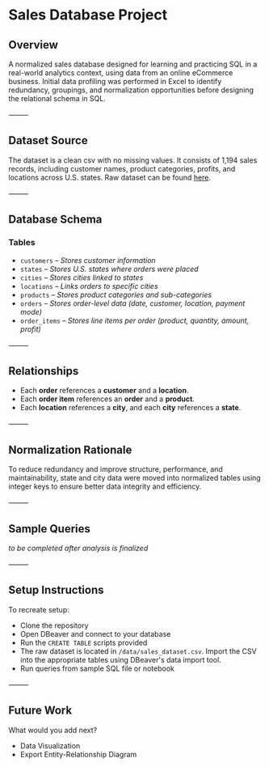 # Sales Database Project

## Overview

A normalized sales database designed for learning and practicing SQL in a real-world analytics context, using data from an online eCommerce business. Initial data profiling was performed in Excel to identify redundancy, groupings, and normalization opportunities before designing the relational schema in SQL.

⸻

## Dataset Source

The dataset is a clean csv with no missing values. It consists of 1,194 sales records, including customer names, product categories, profits, and locations across U.S. states. Raw dataset can be found [here](./data/sales_dataset.csv).  

⸻

## Database Schema

### Tables

- `customers` – *Stores customer information*
- `states` – *Stores U.S. states where orders were placed*
- `cities` – *Stores cities linked to states*
- `locations` – *Links orders to specific cities*
- `products` – *Stores product categories and sub-categories*
- `orders` – *Stores order-level data (date, customer, location, payment mode)*
- `order_items` – *Stores line items per order (product, quantity, amount, profit)*

⸻

## Relationships

- Each **order** references a **customer** and a **location**.
- Each **order item** references an **order** and a **product**.
- Each **location** references a **city**, and each **city** references a **state**.

⸻

## Normalization Rationale

To reduce redundancy and improve structure, performance, and maintainability, state and city data were moved into normalized tables using integer keys to ensure better data integrity and efficiency.

⸻

## Sample Queries

*to be completed after analysis is finalized*

⸻

## Setup Instructions

To recreate setup:
- Clone the repository
- Open DBeaver and connect to your database
- Run the `CREATE TABLE` scripts provided
- The raw dataset is located in `/data/sales_dataset.csv`. Import the CSV into the appropriate tables using DBeaver's data import tool. 
- Run queries from sample SQL file or notebook

⸻

## Future Work

What would you add next?
- Data Visualization
- Export Entity-Relationship Diagram
 

